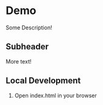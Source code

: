 # Demo

Some Description!

## Subheader

More text!

## Local Development

1. Open index.html in your browser